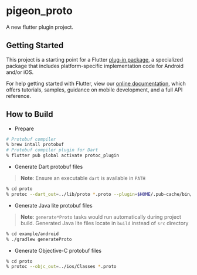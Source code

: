 # pigeon_proto

A new flutter plugin project.

## Getting Started

This project is a starting point for a Flutter
[plug-in package](https://flutter.dev/developing-packages/),
a specialized package that includes platform-specific implementation code for
Android and/or iOS.

For help getting started with Flutter, view our
[online documentation](https://flutter.dev/docs), which offers tutorials,
samples, guidance on mobile development, and a full API reference.

## How to Build

- Prepare

```sh
# Protobuf compiler
% brew intall protobuf
# Protobuf compiler plugin for Dart
% flutter pub global activate protoc_plugin
```

- Generate Dart protobuf files

> **Note**: Ensure an executable `dart` is available in `PATH`

```sh
% cd proto
% protoc --dart_out=../lib/proto *.proto --plugin=$HOME/.pub-cache/bin/protoc-gen-dart
```

- Generate Java lite protobuf files

> **Note**: `generate*Proto` tasks would run automatically during project build.
> Generated Java lite files locate in `build` instead of `src` directory

```sh
% cd example/android
% ./gradlew generateProto
```

- Generate Objective-C protobuf files

```sh
% cd proto
% protoc --objc_out=../ios/Classes *.proto
```